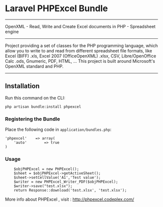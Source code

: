 # Laravel PHPExcel Bundle

---

OpenXML - Read, Write and Create Excel documents in PHP - Spreadsheet engine

---

Project providing a set of classes for the PHP programming language, which allow you to write to and read from different spreadsheet file formats, like Excel (BIFF) .xls, Excel 2007 (OfficeOpenXML) .xlsx, CSV, Libre/OpenOffice Calc .ods, Gnumeric, PDF, HTML, ... This project is built around Microsoft's OpenXML standard and PHP.

---

## Installation

Run this command on the CLI:

    php artisan bundle:install phpexcel

### Registering the Bundle

Place the following code in ``application/bundles.php``:


    'phpexcel'    => array(
        'auto'        => true
    )


### Usage ####

		$objPHPExcel = new PHPExcel();
		$sheet = $objPHPExcel->getActiveSheet();
		$sheet->setCellValue('A1','Test value');
		$writer = new PHPExcel_Writer_PDF($objPHPExcel);
		$writer->save("test.xlsx");
		return Response::download('test.xlsx', 'test.xlsx');


More info about PHPExcel , visit : http://phpexcel.codeplex.com/
